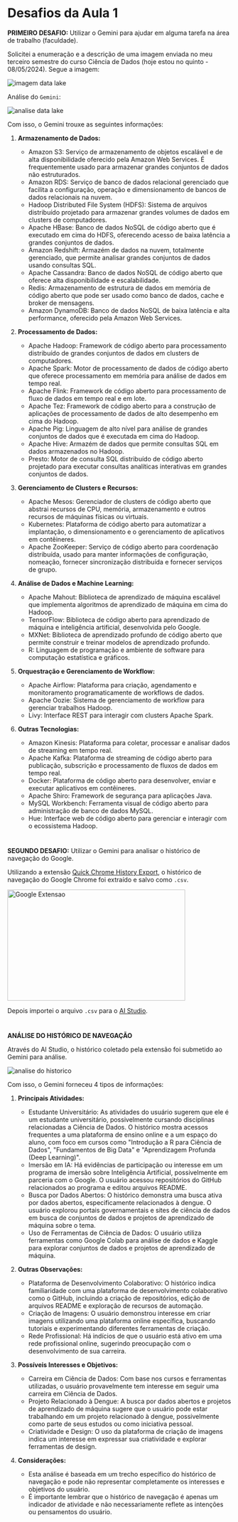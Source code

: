 # Desafios da Aula 1

**PRIMEIRO DESAFIO:** Utilizar o Gemini para ajudar em alguma tarefa na área de trabalho (faculdade).

Solicitei a enumeração e a descrição de uma imagem enviada no meu terceiro semestre do curso Ciência de Dados (hoje estou no quinto - 08/05/2024). Segue a imagem: 

![imagem data lake](https://github.com/BeatrizVencio/Imersao-Alura-2/blob/main/Aula_1/imgs/data_lake.png)

Análise do `Gemini`:  

![analise data lake](https://github.com/BeatrizVencio/Imersao-Alura-2/blob/main/Aula_1/imgs/analise_data_lake.png)

Com isso, o Gemini trouxe as seguintes informações:

1. **Armazenamento de Dados:**
   * Amazon S3: Serviço de armazenamento de objetos escalável e de alta disponibilidade oferecido pela Amazon Web Services. É frequentemente usado para armazenar grandes conjuntos de dados não estruturados.
   * Amazon RDS: Serviço de banco de dados relacional gerenciado que facilita a configuração, operação e dimensionamento de bancos de dados relacionais na nuvem.
   * Hadoop Distributed File System (HDFS): Sistema de arquivos distribuído projetado para armazenar grandes volumes de dados em clusters de computadores.
   * Apache HBase: Banco de dados NoSQL de código aberto que é executado em cima do HDFS, oferecendo acesso de baixa latência a grandes conjuntos de dados.
   * Amazon Redshift: Armazém de dados na nuvem, totalmente gerenciado, que permite analisar grandes conjuntos de dados usando consultas SQL.
   * Apache Cassandra: Banco de dados NoSQL de código aberto que oferece alta disponibilidade e escalabilidade.
   * Redis: Armazenamento de estrutura de dados em memória de código aberto que pode ser usado como banco de dados, cache e broker de mensagens.
   * Amazon DynamoDB: Banco de dados NoSQL de baixa latência e alta performance, oferecido pela Amazon Web Services.

2. **Processamento de Dados:**
   * Apache Hadoop: Framework de código aberto para processamento distribuído de grandes conjuntos de dados em clusters de computadores.
   * Apache Spark: Motor de processamento de dados de código aberto que oferece processamento em memória para análise de dados em tempo real.
   * Apache Flink: Framework de código aberto para processamento de fluxo de dados em tempo real e em lote.
   * Apache Tez: Framework de código aberto para a construção de aplicações de processamento de dados de alto desempenho em cima do Hadoop.
   * Apache Pig: Linguagem de alto nível para análise de grandes conjuntos de dados que é executada em cima do Hadoop.
   * Apache Hive: Armazém de dados que permite consultas SQL em dados armazenados no Hadoop.
   * Presto: Motor de consulta SQL distribuído de código aberto projetado para executar consultas analíticas interativas em grandes conjuntos de dados.

3. **Gerenciamento de Clusters e Recursos:**
   * Apache Mesos: Gerenciador de clusters de código aberto que abstrai recursos de CPU, memória, armazenamento e outros recursos de máquinas físicas ou virtuais.
   * Kubernetes: Plataforma de código aberto para automatizar a implantação, o dimensionamento e o gerenciamento de aplicativos em contêineres.
   * Apache ZooKeeper: Serviço de código aberto para coordenação distribuída, usado para manter informações de configuração, nomeação, fornecer sincronização distribuída e fornecer serviços de grupo.

4. **Análise de Dados e Machine Learning:**
   * Apache Mahout: Biblioteca de aprendizado de máquina escalável que implementa algoritmos de aprendizado de máquina em cima do Hadoop.
   * TensorFlow: Biblioteca de código aberto para aprendizado de máquina e inteligência artificial, desenvolvida pelo Google.
   * MXNet: Biblioteca de aprendizado profundo de código aberto que permite construir e treinar modelos de aprendizado profundo.
   * R: Linguagem de programação e ambiente de software para computação estatística e gráficos.

5. **Orquestração e Gerenciamento de Workflow:**
   * Apache Airflow: Plataforma para criação, agendamento e monitoramento programaticamente de workflows de dados.
   * Apache Oozie: Sistema de gerenciamento de workflow para gerenciar trabalhos Hadoop.
   * Livy: Interface REST para interagir com clusters Apache Spark.

6. **Outras Tecnologias:**
   * Amazon Kinesis: Plataforma para coletar, processar e analisar dados de streaming em tempo real.
   * Apache Kafka: Plataforma de streaming de código aberto para publicação, subscrição e processamento de fluxos de dados em tempo real.
   * Docker: Plataforma de código aberto para desenvolver, enviar e executar aplicativos em contêineres.
   * Apache Shiro: Framework de segurança para aplicações Java.
   * MySQL Workbench: Ferramenta visual de código aberto para administração de banco de dados MySQL.
   * Hue: Interface web de código aberto para gerenciar e interagir com o ecossistema Hadoop.


#


**SEGUNDO DESAFIO:** Utilizar o Gemini para analisar o histórico de navegação do Google.

Utilizando a extensão [Quick Chrome History Export](https://chromewebstore.google.com/detail/quick-chrome-history-expo/hdfpifhfphhgjipcnfnolgalplokmmge), o histórico de navegação do Google Chrome foi extraído e salvo como `.csv`.

<img alt="Google Extensao" src="https://github.com/BeatrizVencio/Imersao-Alura-2/blob/main/Aula_1/imgs/google_extensao.png" width="400" height="250"/>

Depois importei o arquivo `.csv` para o [AI Studio](https://aistudio.google.com/app/prompts/new_chat?utm_source=website&utm_medium=referral&utm_campaign=Alura&utm_content=).

#

**ANÁLISE DO HISTÓRICO DE NAVEGAÇÃO**

Através do AI Studio, o histórico coletado pela extensão foi submetido ao Gemini para análise. 

![analise do historico](https://github.com/BeatrizVencio/Imersao-Alura-2/blob/main/Aula_1/imgs/analise_historico.png)

Com isso, o Gemini forneceu 4 tipos de informações: 

1. **Principais Atividades:**
   * Estudante Universitário: As atividades do usuário sugerem que ele é um estudante universitário, possivelmente cursando disciplinas relacionadas a Ciência de Dados. O histórico mostra acessos frequentes a uma plataforma de ensino online e a um espaço do aluno, com foco em cursos como "Introdução a R para Ciência de Dados", "Fundamentos de Big Data" e "Aprendizagem Profunda (Deep Learning)".
   * Imersão em IA: Há evidências de participação ou interesse em um programa de imersão sobre Inteligência Artificial, possivelmente em parceria com o Google. O usuário acessou repositórios do GitHub relacionados ao programa e editou arquivos README.
   * Busca por Dados Abertos: O histórico demonstra uma busca ativa por dados abertos, especificamente relacionados à dengue. O usuário explorou portais governamentais e sites de ciência de dados em busca de conjuntos de dados e projetos de aprendizado de máquina sobre o tema.
   * Uso de Ferramentas de Ciência de Dados: O usuário utiliza ferramentas como Google Colab para análise de dados e Kaggle para explorar conjuntos de dados e projetos de aprendizado de máquina.
  
2. **Outras Observações:**
   * Plataforma de Desenvolvimento Colaborativo: O histórico indica familiaridade com uma plataforma de desenvolvimento colaborativo como o GitHub, incluindo a criação de repositórios, edição de arquivos README e exploração de recursos de automação.
   * Criação de Imagens: O usuário demonstrou interesse em criar imagens utilizando uma plataforma online específica, buscando tutoriais e experimentando diferentes ferramentas de criação.
   * Rede Profissional: Há indícios de que o usuário está ativo em uma rede profissional online, sugerindo preocupação com o desenvolvimento de sua carreira.

3. **Possíveis Interesses e Objetivos:**
   * Carreira em Ciência de Dados: Com base nos cursos e ferramentas utilizadas, o usuário provavelmente tem interesse em seguir uma carreira em Ciência de Dados.
   * Projeto Relacionado à Dengue: A busca por dados abertos e projetos de aprendizado de máquina sugere que o usuário pode estar trabalhando em um projeto relacionado à dengue, possivelmente como parte de seus estudos ou como iniciativa pessoal.
   * Criatividade e Design: O uso da plataforma de criação de imagens indica um interesse em expressar sua criatividade e explorar ferramentas de design.

4. **Considerações:**
   * Esta análise é baseada em um trecho específico do histórico de navegação e pode não representar completamente os interesses e objetivos do usuário.
   * É importante lembrar que o histórico de navegação é apenas um indicador de atividade e não necessariamente reflete as intenções ou pensamentos do usuário.



























